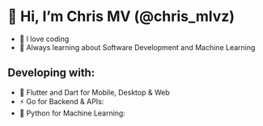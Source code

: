 # 👋 Hi, I’m Chris MV (@chris_mlvz)
- 💜 I love coding
- 🌱 Always learning about Software Development and Machine Learning
## Developing with:
- 🎯 Flutter and Dart for Mobile, Desktop & Web
- ⚡ Go for Backend & APIs:
- 🤖 Python for Machine Learning:
<!---
chris-mlvz/chris-mlvz is a ✨ special ✨ repository because its `README.md` (this file) appears on your GitHub profile.
You can click the Preview link to take a look at your changes.
--->
